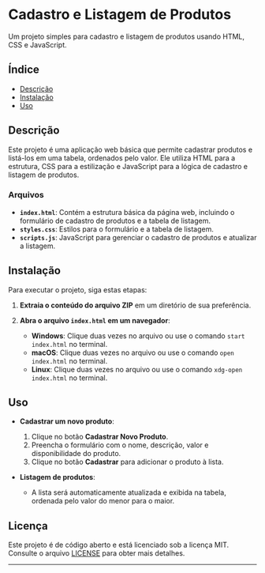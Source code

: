 # Cadastro e Listagem de Produtos

Um projeto simples para cadastro e listagem de produtos usando HTML, CSS e JavaScript.

## Índice

- [Descrição](#descrição)
- [Instalação](#instalação)
- [Uso](#uso)

## Descrição

Este projeto é uma aplicação web básica que permite cadastrar produtos e listá-los em uma tabela, ordenados pelo valor. Ele utiliza HTML para a estrutura, CSS para a estilização e JavaScript para a lógica de cadastro e listagem de produtos.

### Arquivos

- **`index.html`**: Contém a estrutura básica da página web, incluindo o formulário de cadastro de produtos e a tabela de listagem.
- **`styles.css`**: Estilos para o formulário e a tabela de listagem.
- **`scripts.js`**: JavaScript para gerenciar o cadastro de produtos e atualizar a listagem.

## Instalação

Para executar o projeto, siga estas etapas:

1. **Extraia o conteúdo do arquivo ZIP** em um diretório de sua preferência.

2. **Abra o arquivo `index.html` em um navegador**:

    - **Windows**: Clique duas vezes no arquivo ou use o comando `start index.html` no terminal.
    - **macOS**: Clique duas vezes no arquivo ou use o comando `open index.html` no terminal.
    - **Linux**: Clique duas vezes no arquivo ou use o comando `xdg-open index.html` no terminal.

## Uso

- **Cadastrar um novo produto**:
    1. Clique no botão **Cadastrar Novo Produto**.
    2. Preencha o formulário com o nome, descrição, valor e disponibilidade do produto.
    3. Clique no botão **Cadastrar** para adicionar o produto à lista.

- **Listagem de produtos**:
    - A lista será automaticamente atualizada e exibida na tabela, ordenada pelo valor do menor para o maior.

## Licença

Este projeto é de código aberto e está licenciado sob a licença MIT. Consulte o arquivo [LICENSE](LICENSE) para obter mais detalhes.

---
